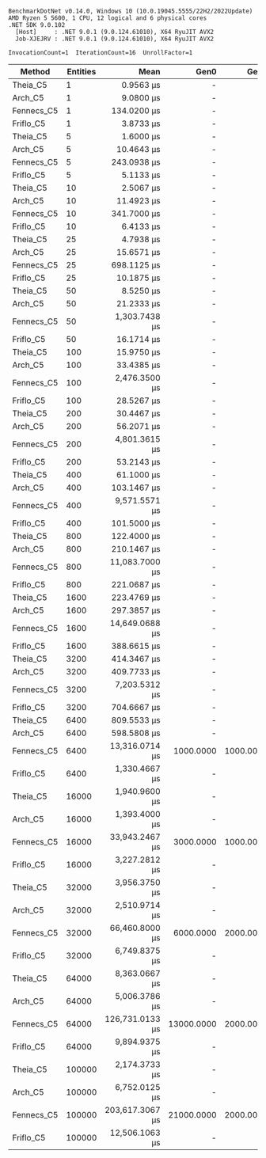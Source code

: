 ```

BenchmarkDotNet v0.14.0, Windows 10 (10.0.19045.5555/22H2/2022Update)
AMD Ryzen 5 5600, 1 CPU, 12 logical and 6 physical cores
.NET SDK 9.0.102
  [Host]     : .NET 9.0.1 (9.0.124.61010), X64 RyuJIT AVX2
  Job-XJEJRV : .NET 9.0.1 (9.0.124.61010), X64 RyuJIT AVX2

InvocationCount=1  IterationCount=16  UnrollFactor=1  

```
| Method     | Entities | Mean            | Gen0       | Gen1      | Allocated    |
|----------- |--------- |----------------:|-----------:|----------:|-------------:|
| Theia_C5   | 1        |       0.9563 μs |          - |         - |      0.39 KB |
| Arch_C5    | 1        |       9.0800 μs |          - |         - |     25.41 KB |
| Fennecs_C5 | 1        |     134.0200 μs |          - |         - |    222.53 KB |
| Friflo_C5  | 1        |       3.8733 μs |          - |         - |      13.3 KB |
| Theia_C5   | 5        |       1.6000 μs |          - |         - |      0.39 KB |
| Arch_C5    | 5        |      10.4643 μs |          - |         - |     25.41 KB |
| Fennecs_C5 | 5        |     243.0938 μs |          - |         - |    236.59 KB |
| Friflo_C5  | 5        |       5.1133 μs |          - |         - |     13.02 KB |
| Theia_C5   | 10       |       2.5067 μs |          - |         - |      0.39 KB |
| Arch_C5    | 10       |      11.4923 μs |          - |         - |     25.13 KB |
| Fennecs_C5 | 10       |     341.7000 μs |          - |         - |    254.17 KB |
| Friflo_C5  | 10       |       6.4133 μs |          - |         - |      13.3 KB |
| Theia_C5   | 25       |       4.7938 μs |          - |         - |      0.39 KB |
| Arch_C5    | 25       |      15.6571 μs |          - |         - |     25.41 KB |
| Fennecs_C5 | 25       |     698.1125 μs |          - |         - |    307.16 KB |
| Friflo_C5  | 25       |      10.1875 μs |          - |         - |      13.3 KB |
| Theia_C5   | 50       |       8.5250 μs |          - |         - |      0.39 KB |
| Arch_C5    | 50       |      21.2333 μs |          - |         - |     25.41 KB |
| Fennecs_C5 | 50       |   1,303.7438 μs |          - |         - |    396.45 KB |
| Friflo_C5  | 50       |      16.1714 μs |          - |         - |      13.3 KB |
| Theia_C5   | 100      |      15.9750 μs |          - |         - |      0.39 KB |
| Arch_C5    | 100      |      33.4385 μs |          - |         - |     25.41 KB |
| Fennecs_C5 | 100      |   2,476.3500 μs |          - |         - |    573.45 KB |
| Friflo_C5  | 100      |      28.5267 μs |          - |         - |      13.3 KB |
| Theia_C5   | 200      |      30.4467 μs |          - |         - |      0.39 KB |
| Arch_C5    | 200      |      56.2071 μs |          - |         - |     25.41 KB |
| Fennecs_C5 | 200      |   4,801.3615 μs |          - |         - |    928.54 KB |
| Friflo_C5  | 200      |      53.2143 μs |          - |         - |     19.32 KB |
| Theia_C5   | 400      |      61.1000 μs |          - |         - |      0.39 KB |
| Arch_C5    | 400      |     103.1467 μs |          - |         - |     25.41 KB |
| Fennecs_C5 | 400      |   9,571.5571 μs |          - |         - |   1638.91 KB |
| Friflo_C5  | 400      |     101.5000 μs |          - |         - |     31.34 KB |
| Theia_C5   | 800      |     122.4000 μs |          - |         - |     16.58 KB |
| Arch_C5    | 800      |     210.1467 μs |          - |         - |     49.66 KB |
| Fennecs_C5 | 800      |  11,083.7000 μs |          - |         - |   3058.91 KB |
| Friflo_C5  | 800      |     221.0687 μs |          - |         - |     79.51 KB |
| Theia_C5   | 1600     |     223.4769 μs |          - |         - |     32.77 KB |
| Arch_C5    | 1600     |     297.3857 μs |          - |         - |     73.61 KB |
| Fennecs_C5 | 1600     |  14,649.0688 μs |          - |         - |   5899.39 KB |
| Friflo_C5  | 1600     |     388.6615 μs |          - |         - |    175.67 KB |
| Theia_C5   | 3200     |     414.3467 μs |          - |         - |    145.56 KB |
| Arch_C5    | 3200     |     409.7733 μs |          - |         - |    153.34 KB |
| Fennecs_C5 | 3200     |   7,203.5312 μs |          - |         - |  11579.76 KB |
| Friflo_C5  | 3200     |     704.6667 μs |          - |         - |    367.84 KB |
| Theia_C5   | 6400     |     809.5533 μs |          - |         - |     306.5 KB |
| Arch_C5    | 6400     |     598.5808 μs |          - |         - |    322.19 KB |
| Fennecs_C5 | 6400     |  13,316.0714 μs |  1000.0000 | 1000.0000 |  22942.41 KB |
| Friflo_C5  | 6400     |   1,330.4667 μs |          - |         - |       752 KB |
| Theia_C5   | 16000    |   1,940.9600 μs |          - |         - |    694.51 KB |
| Arch_C5    | 16000    |   1,393.4000 μs |          - |         - |    791.87 KB |
| Fennecs_C5 | 16000    |  33,943.2467 μs |  3000.0000 | 1000.0000 |  57300.44 KB |
| Friflo_C5  | 16000    |   3,227.2812 μs |          - |         - |   1519.88 KB |
| Theia_C5   | 32000    |   3,956.3750 μs |          - |         - |   1387.29 KB |
| Arch_C5    | 32000    |   2,510.9714 μs |          - |         - |   1564.84 KB |
| Fennecs_C5 | 32000    |  66,460.8000 μs |  6000.0000 | 2000.0000 | 114766.46 KB |
| Friflo_C5  | 32000    |   6,749.8375 μs |          - |         - |   3056.33 KB |
| Theia_C5   | 64000    |   8,363.0667 μs |          - |         - |   2789.88 KB |
| Arch_C5    | 64000    |   5,006.3786 μs |          - |         - |   3179.18 KB |
| Fennecs_C5 | 64000    | 126,731.0133 μs | 13000.0000 | 2000.0000 | 229698.48 KB |
| Friflo_C5  | 64000    |   9,894.9375 μs |          - |         - |   6128.49 KB |
| Theia_C5   | 100000   |   2,174.3733 μs |          - |         - |   4930.82 KB |
| Arch_C5    | 100000   |   6,752.0125 μs |          - |         - |   5060.16 KB |
| Fennecs_C5 | 100000   | 203,617.3067 μs | 21000.0000 | 2000.0000 | 361125.01 KB |
| Friflo_C5  | 100000   |  12,506.1063 μs |          - |         - |  12272.66 KB |
